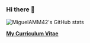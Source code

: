 ### Hi there 👋

![MiguelAMM42's GitHub stats](https://github-readme-stats.vercel.app/api?username=MiguelAMM42&count_private=true&include_all_commits=true&show_icons=true&theme=radical)


**[My Curriculum Vitae](CV.pdf)**

